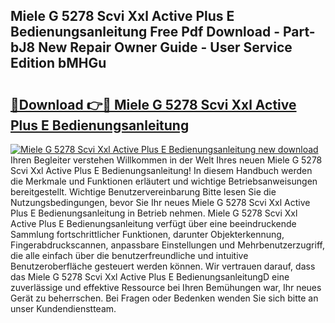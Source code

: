 ## Miele G 5278 Scvi Xxl Active Plus E Bedienungsanleitung Free Pdf Download - Part-bJ8 New Repair Owner Guide - User Service Edition bMHGu

# <h2><a href="http://df1u5nq.blite.top/?on=Miele+G+5278+Scvi+Xxl+Active+Plus+E+Bedienungsanleitung">🔗Download 👉🔴 Miele G 5278 Scvi Xxl Active Plus E Bedienungsanleitung</a></h2>

[![Miele G 5278 Scvi Xxl Active Plus E Bedienungsanleitung new download](https://i.imgur.com/lujVjoI.png)](http://df1u5nq.blite.top/?on=Miele+G+5278+Scvi+Xxl+Active+Plus+E+Bedienungsanleitung)
Ihren Begleiter verstehen Willkommen in der Welt Ihres neuen Miele G 5278 Scvi Xxl Active Plus E Bedienungsanleitung! In diesem Handbuch werden die Merkmale und Funktionen erläutert und wichtige Betriebsanweisungen bereitgestellt. Wichtige Benutzervereinbarung Bitte lesen Sie die Nutzungsbedingungen, bevor Sie Ihr neues Miele G 5278 Scvi Xxl Active Plus E Bedienungsanleitung in Betrieb nehmen. Miele G 5278 Scvi Xxl Active Plus E Bedienungsanleitung verfügt über eine beeindruckende Sammlung fortschrittlicher Funktionen, darunter Objekterkennung, Fingerabdruckscannen, anpassbare Einstellungen und Mehrbenutzerzugriff, die alle einfach über die benutzerfreundliche und intuitive Benutzeroberfläche gesteuert werden können. Wir vertrauen darauf, dass das Miele G 5278 Scvi Xxl Active Plus E BedienungsanleitungD eine zuverlässige und effektive Ressource bei Ihren Bemühungen war, Ihr neues Gerät zu beherrschen. Bei Fragen oder Bedenken wenden Sie sich bitte an unser Kundendienstteam.
